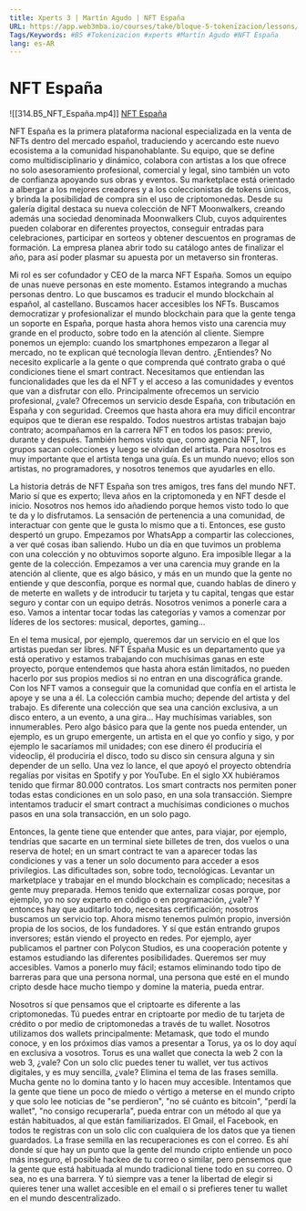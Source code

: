 ```yaml
---
title: Xperts 3 | Martín Agudo | NFT España
URL: https://app.web3mba.io/courses/take/bloque-5-tokenizacion/lessons/38999687-xperts-3-martin-agudo-nft-espana
Tags/Keywords: #B5 #Tokenizacion #xperts #Martín Agudo #NFT España
lang: es-AR
---
```

# NFT España
![[314.B5_NFT_España.mp4]]
[NFT España](https://app.web3mba.io?wvideo=hqx427d9t5)

NFT España es la primera plataforma nacional especializada en la venta de NFTs dentro del mercado español, traduciendo y acercando este nuevo ecosistema a la comunidad hispanohablante. Su equipo, que se define como multidisciplinario y dinámico, colabora con artistas a los que ofrece no solo asesoramiento profesional, comercial y legal, sino también un voto de confianza apoyando sus obras y eventos. Su marketplace está orientado a albergar a los mejores creadores y a los coleccionistas de tokens únicos, y brinda la posibilidad de compra sin el uso de criptomonedas. Desde su galería digital destaca su nueva colección de NFT Moonwalkers, creando además una sociedad denominada Moonwalkers Club, cuyos adquirentes pueden colaborar en diferentes proyectos, conseguir entradas para celebraciones, participar en sorteos y obtener descuentos en programas de formación. La empresa planea abrir todo su catálogo antes de finalizar el año, para así poder plasmar su apuesta por un metaverso sin fronteras.

Mi rol es ser cofundador y CEO de la marca NFT España. Somos un equipo de unas nueve personas en este momento. Estamos integrando a muchas personas dentro. Lo que buscamos es traducir el mundo blockchain al español, al castellano. Buscamos hacer accesibles los NFTs. Buscamos democratizar y profesionalizar el mundo blockchain para que la gente tenga un soporte en España, porque hasta ahora hemos visto una carencia muy grande en el producto, sobre todo en la atención al cliente. Siempre ponemos un ejemplo: cuando los smartphones empezaron a llegar al mercado, no te explican qué tecnología llevan dentro. ¿Entiendes? No necesito explicarle a la gente o que comprenda qué contrato graba o qué condiciones tiene el smart contract. Necesitamos que entiendan las funcionalidades que les da el NFT y el acceso a las comunidades y eventos que van a disfrutar con ello. Principalmente ofrecemos un servicio profesional, ¿vale? Ofrecemos un servicio desde España, con tributación en España y con seguridad. Creemos que hasta ahora era muy difícil encontrar equipos que te dieran ese respaldo. Todos nuestros artistas trabajan bajo contrato; acompañamos en la carrera NFT en todos los pasos: previo, durante y después. También hemos visto que, como agencia NFT, los grupos sacan colecciones y luego se olvidan del artista. Para nosotros es muy importante que el artista tenga una guía. Es un mundo nuevo; ellos son artistas, no programadores, y nosotros tenemos que ayudarles en ello.

La historia detrás de NFT España son tres amigos, tres fans del mundo NFT. Mario sí que es experto; lleva años en la criptomoneda y en NFT desde el inicio. Nosotros nos hemos ido añadiendo porque hemos visto todo lo que te da y lo disfrutamos. La sensación de pertenencia a una comunidad, de interactuar con gente que le gusta lo mismo que a ti. Entonces, ese gusto despertó un grupo. Empezamos por WhatsApp a compartir las colecciones, a ver qué cosas iban saliendo. Hubo un día en que tuvimos un problema con una colección y no obtuvimos soporte alguno. Era imposible llegar a la gente de la colección. Empezamos a ver una carencia muy grande en la atención al cliente, que es algo básico, y más en un mundo que la gente no entiende y que desconfía, porque es normal que, cuando hablas de dinero y de meterte en wallets y de introducir tu tarjeta y tu capital, tengas que estar seguro y contar con un equipo detrás. Nosotros venimos a ponerle cara a eso. Vamos a intentar tocar todas las categorías y vamos a comenzar por líderes de los sectores: musical, deportes, gaming...

En el tema musical, por ejemplo, queremos dar un servicio en el que los artistas puedan ser libres. NFT España Music es un departamento que ya está operativo y estamos trabajando con muchísimas ganas en este proyecto, porque entendemos que hasta ahora están limitados, no pueden hacerlo por sus propios medios si no entran en una discográfica grande. Con los NFT vamos a conseguir que la comunidad que confía en el artista le apoye y se una a él. La colección cambia mucho; depende del artista y del trabajo. Es diferente una colección que sea una canción exclusiva, a un disco entero, a un evento, a una gira... Hay muchísimas variables, son innumerables. Pero algo básico para que la gente nos pueda entender, un ejemplo, es un grupo emergente, un artista en el que yo confío y sigo, y por ejemplo le sacaríamos mil unidades; con ese dinero él produciría el videoclip, él produciría el disco, todo su disco sin censura alguna y sin depender de un sello. Una vez lo lance, el que apoyó el proyecto obtendría regalías por visitas en Spotify y por YouTube. En el siglo XX hubiéramos tenido que firmar 80.000 contratos. Los smart contracts nos permiten poner todas estas condiciones en un solo paso, en una sola transacción. Siempre intentamos traducir el smart contract a muchísimas condiciones o muchos pasos en una sola transacción, en un solo pago.

Entonces, la gente tiene que entender que antes, para viajar, por ejemplo, tendrías que sacarte en un terminal siete billetes de tren, dos vuelos o una reserva de hotel; en un smart contract te van a aparecer todas las condiciones y vas a tener un solo documento para acceder a esos privilegios. Las dificultades son, sobre todo, tecnológicas. Levantar un marketplace y trabajar en el mundo blockchain es complicado; necesitas a gente muy preparada. Hemos tenido que externalizar cosas porque, por ejemplo, yo no soy experto en código o en programación, ¿vale? Y entonces hay que auditarlo todo, necesitas certificación; nosotros buscamos un servicio top. Ahora mismo tenemos pulmón propio, inversión propia de los socios, de los fundadores. Y sí que están entrando grupos inversores; están viendo el proyecto en redes. Por ejemplo, ayer publicamos el partner con Polycon Studios, es una cooperación potente y estamos estudiando las diferentes posibilidades. Queremos ser muy accesibles. Vamos a ponerlo muy fácil; estamos eliminando todo tipo de barreras para que una persona normal, una persona que esté en el mundo cripto desde hace mucho tiempo y domine la materia, pueda entrar.

Nosotros sí que pensamos que el criptoarte es diferente a las criptomonedas. Tú puedes entrar en criptoarte por medio de tu tarjeta de crédito o por medio de criptomonedas a través de tu wallet. Nosotros utilizamos dos wallets principalmente: Metamask, que todo el mundo conoce, y en los próximos días vamos a presentar a Torus, ya os lo doy aquí en exclusiva a vosotros. Torus es una wallet que conecta la web 2 con la web 3, ¿vale? Con un solo clic puedes tener tu wallet, ver tus activos digitales, y es muy sencilla, ¿vale? Elimina el tema de las frases semilla. Mucha gente no lo domina tanto y lo hacen muy accesible. Intentamos que la gente que tiene un poco de miedo o vértigo a meterse en el mundo cripto y que solo lee noticias de "se perdieron", "no sé cuánto es bitcoin", "perdí la wallet", "no consigo recuperarla", pueda entrar con un método al que ya están habituados, al que están familiarizados. El Gmail, el Facebook, en todos te registras con un solo clic con cualquiera de los datos que ya tienen guardados. La frase semilla en las recuperaciones es con el correo. Es ahí donde sí que hay un punto que la gente del mundo cripto entiende un poco más inseguro, el posible hackeo de tu correo o similar, pero pensemos que la gente que está habituada al mundo tradicional tiene todo en su correo. O sea, no es una barrera. Y tú siempre vas a tener la libertad de elegir si quieres tener una wallet accesible en el email o si prefieres tener tu wallet en el mundo descentralizado.